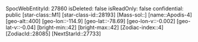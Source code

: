 ﻿---
location: [-78.69,-114.9,400]
type: Station
tags:
- astro/Star

---
SpocWebEntityId: 27860
isDeleted: false
isReadOnly: false
confidential: public
[star-class::M1]
[star-class-id::28193]
[Mass-sol::]
[name::Apodis-4]
[geo-alt::400]
[geo-lon::-114.9]
[geo-lat::-78.69]
[geo-lon-v::-0.002]
[geo-lat-v::-0.04]
[bright-min::42]
[bright-max::42]
[Zodiac-index::4]
[ZodiacId::28085]
[NextStarId::27733]

